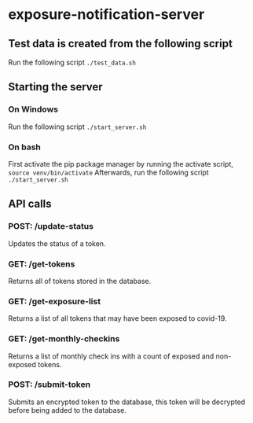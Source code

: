 # exposure-notification-server

## Test data is created from the following script
Run the following script `./test_data.sh`

## Starting the server 

### On Windows
Run the following script `./start_server.sh`

### On bash
First activate the pip package manager by running the activate script, `source venv/bin/activate`
Afterwards, run the following script `./start_server.sh`

## API calls

### POST: /update-status
Updates the status of a token.

### GET: /get-tokens
Returns all of tokens stored in the database.

### GET: /get-exposure-list
Returns a list of all tokens that may have been exposed to covid-19.

### GET: /get-monthly-checkins
Returns a list of monthly check ins with a count of exposed and non-exposed tokens. 

### POST: /submit-token
Submits an encrypted token to the database, this token will be decrypted before being added to the database.

